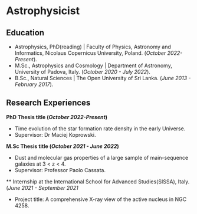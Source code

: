 # Astrophysicist 

## Education                     
- Astrophysics, PhD(reading) | Faculty of Physics, Astronomy and Informatics, Nicolaus Copernicus University, Poland. (_October 2022-Present_).
- M.Sc., Astrophysics and Cosmology | Department of Astronomy, University of Padova, Italy. (_October 2020 - July 2022_).
- B.Sc., Natural Sciences | The Open University of Sri Lanka. (_June 2013 - February 2017_).

## Research Experiences
**PhD Thesis title (_October 2022-Present_)**
-  Time evolution of the star formation rate density in the early Universe.
- Supervisor:  Dr Maciej Koprowski.

**M.Sc Thesis title (_October 2021 - June 2022_)**
- Dust and molecular gas properties of a large sample of main-sequence galaxies at 3 < z < 4.
- Supervisor:  Professor Paolo Cassata.

** Internship at the International School for Advanced Studies(SISSA), Italy. (_June 2021 - September 2021_
- Project title: A comprehensive X-ray view of the active nucleus in NGC 4258.


